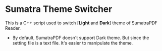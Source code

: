 # Sumatra Theme Switcher

This is a C++ script used to switch [**Light** and **Dark**] theme of SumatraPDF Reader.</br>

- By default, SumatraPDF doesn't support Dark theme. But since the setting file is a text file. It's easier to manipulate the theme.